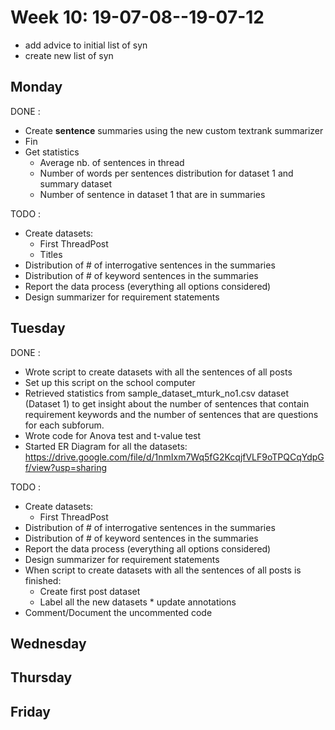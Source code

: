 # Week 10: 19-07-08--19-07-12

- add advice to initial list of syn 
- create new list of syn

## Monday

DONE :

- Create **sentence** summaries using the new custom textrank summarizer
- Fin
- Get statistics
  - Average nb. of sentences in thread
  - Number of words per sentences distribution for dataset 1 and summary dataset
  - Number of sentence in dataset 1 that are in summaries

TODO :

- Create datasets: 
  - First ThreadPost
  - Titles
- Distribution of # of interrogative sentences in the summaries
- Distribution of # of keyword sentences in the summaries
- Report the data process (everything all options considered)
- Design summarizer for requirement statements

## Tuesday

DONE :

- Wrote script to create datasets with all the sentences of all posts
- Set up this script on the school computer
- Retrieved statistics from sample_dataset_mturk_no1.csv dataset (Dataset 1) to get insight about the number of sentences that contain requirement keywords and the number of sentences that are questions for each subforum.
- Wrote code for Anova test and t-value test
- Started ER Diagram for all the datasets: https://drive.google.com/file/d/1nmIxm7Wq5fG2KcqjfVLF9oTPQCqYdpGf/view?usp=sharing

TODO :

- Create datasets: 
  - First ThreadPost
- Distribution of # of interrogative sentences in the summaries
- Distribution of # of keyword sentences in the summaries
- Report the data process (everything all options considered)
- Design summarizer for requirement statements
- When script to create datasets with all the sentences of all posts is finished:
  - Create first post dataset
  - Label all the new datasets * update annotations
- Comment/Document the uncommented code


## Wednesday
  
## Thursday

## Friday

